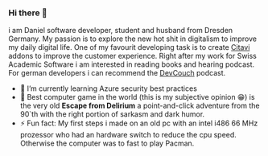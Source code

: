 ### Hi there 👋

i am Daniel software developer, student and husband from Dresden Germany. My passion is to explore the new hot shit in digitalism to improve my daily digital life. One of my favourit developing task is to create [Citavi](https://www.github.com/citavi) addons to improve the customer experience. Right after my work for Swiss Academic Software i am interested in reading books and hearing podcast. For german developers i can recommend the [DevCouch](https://www.cdevocuh.de) podcast.

- 🌱 I’m currently learning Azure security best practices
- 🤖 Best computer game in the world (this is my subjective opinion :grin:) is the very old **Escape from Delirium** a point-and-click adventure from the 90\`th with the right portion of sarkasm and dark humor.
- ⚡ Fun fact: My first steps i made on an old pc with an intel i486 66 MHz prozessor who had an hardware switch to reduce the cpu speed. Otherwise the computer was to fast to play Pacman.
